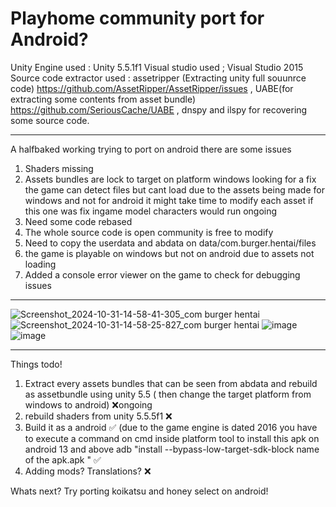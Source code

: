 # Playhome community port for Android?

 Unity Engine used : Unity 5.5.1f1
 Visual studio used ; Visual Studio 2015
Source code extractor used : assetripper (Extracting unity full souunrce code) https://github.com/AssetRipper/AssetRipper/issues , UABE(for extracting some contents from asset bundle) https://github.com/SeriousCache/UABE , dnspy and ilspy for recovering some source code.

-------------------------------------------------------------------------------------------------------
 A halfbaked working trying to port on android there are some issues
 1. Shaders missing 
 2. Assets bundles are lock to target on platform windows looking for a fix the game can detect files but cant load due to the assets being made for windows and not for android it might take time to modify each asset if this one was fix ingame model characters would run ongoing
 3.  Need some code rebased
 4.  The whole source code is open community is free to modify
5. Need to copy the userdata and abdata on data/com.burger.hentai/files
6. the game is playable on windows but not on android due to assets not loading
7.  Added a console error viewer on the game to check for debugging issues
---------------------------------------------------------------------------------------------------------
![Screenshot_2024-10-31-14-58-41-305_com burger hentai](https://github.com/user-attachments/assets/50243274-3695-4fa0-bb45-6068c7f0856b)
![Screenshot_2024-10-31-14-58-25-827_com burger hentai](https://github.com/user-attachments/assets/99a76f08-0bbd-4369-a511-47e41b5396cd)
![image](https://github.com/user-attachments/assets/f60548a6-4a65-4c05-bc13-8b63eb49e23e)
![image](https://github.com/user-attachments/assets/ec9fa3c2-b5a9-4056-95f1-12c359786784)

------------------------------------------------------------------------------------------------------
Things todo!

1. Extract every assets bundles that can be seen from abdata and rebuild as assetbundle using unity 5.5 ( then change the target platform from windows to android) ❌ongoing
2.  rebuild shaders from unity 5.5.5f1 ❌
3.  Build it as a android ✅ (due to the game engine is dated 2016 you have to execute a command on cmd inside platform tool to install this apk on android 13 and above adb "install --bypass-low-target-sdk-block name of the apk.apk " ✅
4.  Adding mods? Translations? ❌

Whats next?
Try porting koikatsu and honey select on android!
